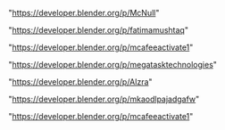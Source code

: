 "https://developer.blender.org/p/McNull"

"https://developer.blender.org/p/fatimamushtaq"

"https://developer.blender.org/p/mcafeeactivate1"

"https://developer.blender.org/p/megatasktechnologies"

"https://developer.blender.org/p/Alzra"

"https://developer.blender.org/p/mkaodlpajadgafw"

 
"https://developer.blender.org/p/mcafeeactivate1"


 
